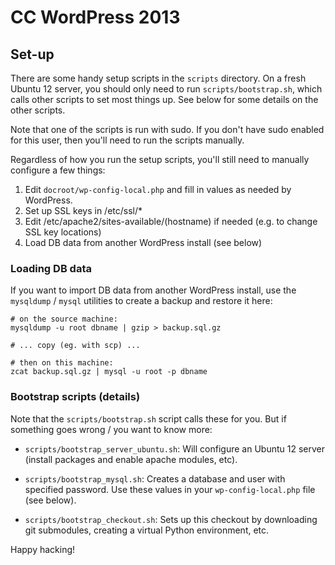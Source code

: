 # CC WordPress 2013

## Set-up

There are some handy setup scripts in the <code>scripts</code>
directory. On a fresh Ubuntu 12 server, you should only need to run
<code>scripts/bootstrap.sh</code>, which calls other scripts to set
most things up. See below for some details on the other scripts.

Note that one of the scripts is run with sudo. If you don't have sudo
enabled for this user, then you'll need to run the scripts manually.

Regardless of how you run the setup scripts, you'll still need to
manually configure a few things:

1. Edit <code>docroot/wp-config-local.php</code> and fill in values as
   needed by WordPress.
2. Set up SSL keys in /etc/ssl/*
3. Edit /etc/apache2/sites-available/(hostname) if needed (e.g. to
   change SSL key locations)
4. Load DB data from another WordPress install (see below)

### Loading DB data

If you want to import DB data from another WordPress install, use the
<code>mysqldump</code> / <code>mysql</code> utilities to create a
backup and restore it here:

    # on the source machine:
    mysqldump -u root dbname | gzip > backup.sql.gz
    
    # ... copy (eg. with scp) ...
    
    # then on this machine:
    zcat backup.sql.gz | mysql -u root -p dbname

### Bootstrap scripts (details)

Note that the <code>scripts/bootstrap.sh</code> script calls these for
you. But if something goes wrong / you want to know more:

* <code>scripts/bootstrap_server_ubuntu.sh</code>: Will configure an
  Ubuntu 12 server (install packages and enable apache modules, etc).

* <code>scripts/bootstrap_mysql.sh</code>: Creates a database and user
  with specified password. Use these values in your
  <code>wp-config-local.php</code> file (see below).

* <code>scripts/bootstrap_checkout.sh</code>: Sets up this checkout by
  downloading git submodules, creating a virtual Python environment,
  etc.

Happy hacking!